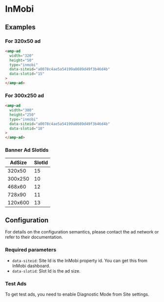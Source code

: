 <!---
Copyright 2016 The AMP HTML Authors. All Rights Reserved.

Licensed under the Apache License, Version 2.0 (the "License");
you may not use this file except in compliance with the License.
You may obtain a copy of the License at

      http://www.apache.org/licenses/LICENSE-2.0

Unless required by applicable law or agreed to in writing, software
distributed under the License is distributed on an "AS-IS" BASIS,
WITHOUT WARRANTIES OR CONDITIONS OF ANY KIND, either express or implied.
See the License for the specific language governing permissions and
limitations under the License.
-->

# InMobi

## Examples

### For 320x50 ad

```html
<amp-ad
  width="320"
  height="50"
  type="inmobi"
  data-siteid="a0078c4ae5a54199a8689d49f3b46d4b"
  data-slotid="15"
>
</amp-ad>
```

### For 300x250 ad

```html
<amp-ad
  width="300"
  height="250"
  type="inmobi"
  data-siteid="a0078c4ae5a54199a8689d49f3b46d4b"
  data-slotid="10"
>
</amp-ad>
```

### Banner Ad SlotIds

| AdSize  | SlotId |
| ------- | ------ |
| 320x50  | 15     |
| 300x250 | 10     |
| 468x60  | 12     |
| 728x90  | 11     |
| 120x600 | 13     |

## Configuration

For details on the configuration semantics, please contact the ad network or refer to their documentation.

### Required parameters

- `data-siteid`: Site Id is the InMobi property id. You can get this from InMobi dashboard.
- `data-slotid`: Slot Id is the ad size.

### Test Ads

To get test ads, you need to enable Diagnostic Mode from Site settings.
